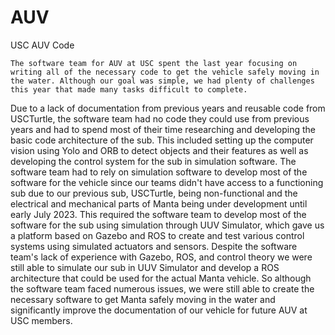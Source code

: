 # AUV
USC AUV Code

 	The software team for AUV at USC spent the last year focusing on writing all of the necessary code to get the vehicle safely moving in the water. Although our goal was simple, we had plenty of challenges this year that made many tasks difficult to complete.
Due to a lack of documentation from previous years and reusable code from USCTurtle, the software team had no code they could use from previous years and had to spend most of their time researching and developing the basic code architecture of the sub. This included setting up the computer vision using Yolo and ORB to detect objects and their features as well as developing the control system for the sub in simulation software. The software team had to rely on simulation software to develop most of the software for the vehicle since our teams didn't have access to a functioning sub due to our previous sub, USCTurtle, being non-functional and the electrical and mechanical parts of Manta being under development until early July 2023. This required the software team to develop most of the software for the sub using simulation through UUV Simulator, which gave us a platform based on Gazebo and ROS to create and test various control systems using simulated actuators and sensors.  Despite the software team's lack of experience with Gazebo, ROS, and control theory we were still able to simulate our sub in UUV Simulator and develop a ROS architecture that could be used for the actual Manta vehicle. So although the software team faced numerous issues, we were still able to create the necessary software to get Manta safely moving in the water and significantly improve the documentation of our vehicle for future AUV at USC members.
